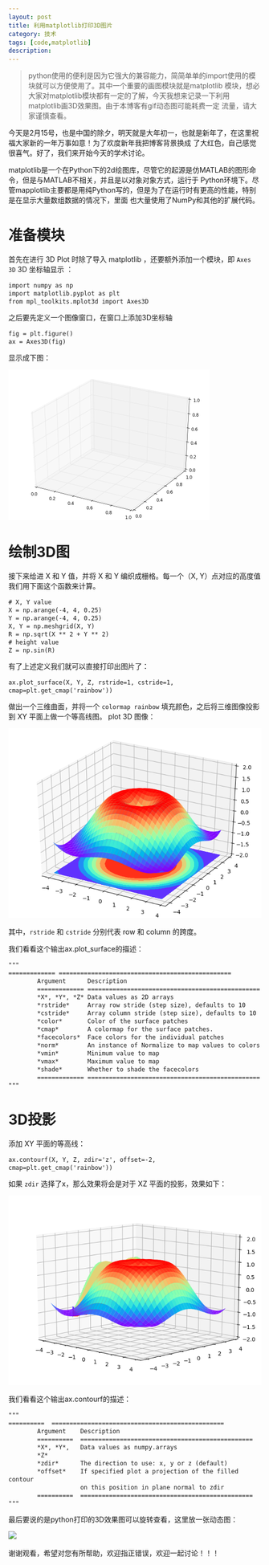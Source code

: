 ```yaml
---
layout: post
title: 利用matplotlib打印3D图片
category: 技术
tags: [code,matplotlib]
description: 
---
```


> python使用的便利是因为它强大的兼容能力，简简单单的import使用的模块就可以方便使用了。其中一个重要的画图模块就是matplotlib
模块，想必大家对matplotlib模块都有一定的了解，今天我想来记录一下利用matplotlib画3D效果图。由于本博客有gif动态图可能耗费一定
流量，请大家谨慎查看。

今天是2月15号，也是中国的除夕，明天就是大年初一，也就是新年了，在这里祝福大家新的一年万事如意！为了欢度新年我把博客背景换成
了大红色，自己感觉很喜气。好了，我们来开始今天的学术讨论。

matplotlib是一个在Python下的2d绘图库，尽管它的起源是仿MATLAB的图形命令，但是与MATLAB不相关，并且是以对象对象方式，运行于
Python环境下。尽管mapplotlib主要都是用纯Python写的，但是为了在运行时有更高的性能，特别是在显示大量数组数据的情况下，里面
也大量使用了NumPy和其他的扩展代码。

# 准备模块 #

首先在进行 3D Plot 时除了导入 matplotlib ，还要额外添加一个模块，即 <code>Axes 3D</code> 3D 坐标轴显示 ：

    import numpy as np
    import matplotlib.pyplot as plt
    from mpl_toolkits.mplot3d import Axes3D
    
之后要先定义一个图像窗口，在窗口上添加3D坐标轴

    fig = plt.figure()
    ax = Axes3D(fig)

显示成下图：

<img src = '/assets/img/BN/matplot3Da.png' height = '300px'>

# 绘制3D图 #

接下来给进 X 和 Y 值，并将 X 和 Y 编织成栅格。每一个（X, Y）点对应的高度值我们用下面这个函数来计算。

    # X, Y value
    X = np.arange(-4, 4, 0.25)
    Y = np.arange(-4, 4, 0.25)
    X, Y = np.meshgrid(X, Y)
    R = np.sqrt(X ** 2 + Y ** 2)
    # height value
    Z = np.sin(R)
    
有了上述定义我们就可以直接打印出图片了：
    
    ax.plot_surface(X, Y, Z, rstride=1, cstride=1, cmap=plt.get_cmap('rainbow'))
        
做出一个三维曲面，并将一个 <code>colormap rainbow</code> 填充颜色，之后将三维图像投影到 XY 平面上做一个等高线图。 plot 3D 图像：
        
![](/assets/img/BN/matplot3D.png) 

其中，<code>rstride</code> 和 <code>cstride</code> 分别代表 row 和 column 的跨度。
       
我们看看这个输出ax.plot_surface的描述：
      
    """
    ============= ================================================
            Argument      Description
            ============= ================================================
            *X*, *Y*, *Z* Data values as 2D arrays
            *rstride*     Array row stride (step size), defaults to 10
            *cstride*     Array column stride (step size), defaults to 10
            *color*       Color of the surface patches
            *cmap*        A colormap for the surface patches.
            *facecolors*  Face colors for the individual patches
            *norm*        An instance of Normalize to map values to colors
            *vmin*        Minimum value to map
            *vmax*        Maximum value to map
            *shade*       Whether to shade the facecolors
            ============= ================================================
    """

# 3D投影 #

添加 XY 平面的等高线：

    ax.contourf(X, Y, Z, zdir='z', offset=-2, cmap=plt.get_cmap('rainbow'))

如果 <code>zdir</code> 选择了x，那么效果将会是对于 XZ 平面的投影，效果如下：

![](/assets/img/BN/matplot3DX.png)

我们看看这个输出ax.contourf的描述：

    """
    ==========  ================================================
            Argument    Description
            ==========  ================================================
            *X*, *Y*,   Data values as numpy.arrays
            *Z*
            *zdir*      The direction to use: x, y or z (default)
            *offset*    If specified plot a projection of the filled contour
                        on this position in plane normal to zdir
            ==========  ================================================
    """
    
最后要说的是python打印的3D效果图可以旋转查看，这里放一张动态图：

![](/assets/img/BN/matplot3D.gif) 

谢谢观看，希望对您有所帮助，欢迎指正错误，欢迎一起讨论！！！



